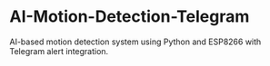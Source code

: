 # AI-Motion-Detection-Telegram
AI-based motion detection system using Python and ESP8266 with Telegram alert integration.
